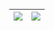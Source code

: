 | <a href="https://github.com/anuraghazra/github-readme-stats"><img align="center" src="https://github-readme-stats.vercel.app/api?username=thalesinacioo&show_icons=true&include_all_commits=true&theme=buefy&hide_border=true&"/></a> | <a href="https://github.com/anuraghazra/github-readme-stats"><img align="center" src="https://github-readme-stats.vercel.app/api/top-langs/?username=thalesinacioo&layout=compact&theme=buefy&hide_border=true" /></a> |
| ------------- | ------------- |
